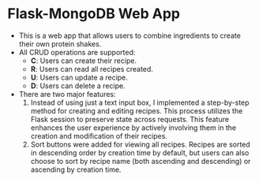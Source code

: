 # Flask-MongoDB Web App

- This is a web app that allows users to combine ingredients to create their own protein shakes.
- All CRUD operations are supported:
  - **C**: Users can create their recipe.
  - **R**: Users can read all recipes created.
  - **U**: Users can update a recipe.
  - **D**: Users can delete a recipe.
- There are two major features:
  1. Instead of using just a text input box, I implemented a step-by-step method for creating and editing recipes. This process utilizes the Flask session to preserve state across requests. This feature enhances the user experience by actively involving them in the creation and modification of their recipes.
  2. Sort buttons were added for viewing all recipes. Recipes are sorted in descending order by creation time by default, but users can also choose to sort by recipe name (both ascending and descending) or ascending by creation time.
